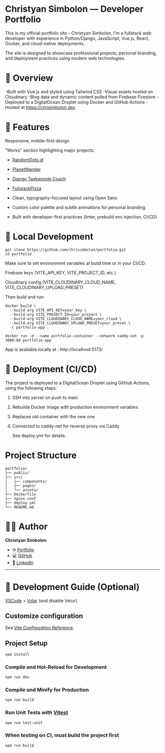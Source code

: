 
# Christyan Simbolon — Developer Portfolio

This is my official portfolio site - Christyan Simbolon, I'm a fullstack web developer with experience in Python/Django, JavaScript, Vue.js, React, Docker, and cloud-native deployments.

The site is designed to showcase professional projects, personal branding, and deployment practices using modern web technologies.

# 🧠 Overview

-Built with Vue.js and styled using Tailwind CSS
-Visual assets hosted on Cloudinary
-Blog data and dynamic content pulled from Firebase Firestore
-Deployed to a DigitalOcean Droplet using Docker and GitHub Actions
-Hosted at https://chrisimbolon.dev

# 🎨 Features

Responsive, mobile-first design

"Works" section highlighting major projects:

- [RandomDots.id](https://randomdots.id/)
- [PlanetWander](https://chrisimbolon.dev/planetwander/)
- [Django Taekwondo Coach](https://taekwondo-coach.chrisimbolon.dev/)
- [FullstackPizza](https://chrisimbolon.dev/fullstack-pizza/)

- Clean, typography-focused layout using Open Sans
- Custom color palette and subtle animations for personal branding
- Built with developer-first practices (linter, prebuild env injection, CI/CD)


# 🐳 Local Development
```
git clone https://github.com/chrisimbolon/portfolio.git
cd portfolio
```

Make sure to set environment variables at build time or in your CI/CD:

Firebase keys (VITE_API_KEY, VITE_PROJECT_ID, etc.)

Cloudinary config (VITE_CLOUDINARY_CLOUD_NAME, VITE_CLOUDINARY_UPLOAD_PRESET)

Then build and run:

```
docker build \
  --build-arg VITE_API_KEY=your_key \
  --build-arg VITE_PROJECT_ID=your_project \
  --build-arg VITE_CLOUDINARY_CLOUD_NAME=your_cloud \
  --build-arg VITE_CLOUDINARY_UPLOAD_PRESET=your_preset \
  -t portfolio-app .

docker run -d --name portfolio-container --network caddy-net -p 3000:80 portfolio-app
```

App is available locally at : http://localhost:5173/

# 🔄 Deployment (CI/CD)

The project is deployed to a DigitalOcean Droplet using GitHub Actions, 
using the following steps:

1. SSH into server on push to main
2. Rebuilds Docker image with production environment variables
3. Replaces old container with the new one
4. Connected to caddy-net for reverse proxy via Caddy

    See deploy.yml for details.

# Project Structure

```
portfolio/
├── public/
├── src/
│   ├── components/
│   ├── pages/
│   └── assets/
├── Dockerfile
├── nginx.conf
├── deploy.yml
└── README.md
```

# 🙋‍♂️ Author

**Christyan Simbolon**

- 🌐 [Portfolio](https://chrisimbolon.dev)
- 💻 [GitHub](https://github.com/chrisimbolon)
- 🔗 [LinkedIn](https://linkedin.com/in/christyan-simbolon-60a854360)

---



# 🧪 Development Guide (Optional)

[VSCode](https://code.visualstudio.com/) + [Volar](https://marketplace.visualstudio.com/items?itemName=Vue.volar) (and disable Vetur).

## Customize configuration

See [Vite Configuration Reference](https://vite.dev/config/).

## Project Setup

```sh
npm install
```

### Compile and Hot-Reload for Development

```sh
npm run dev
```

### Compile and Minify for Production

```sh
npm run build
```

### Run Unit Tests with [Vitest](https://vitest.dev/)

```sh
npm run test:unit
```

### When testing on CI, must build the project first

```
npm run build
```

